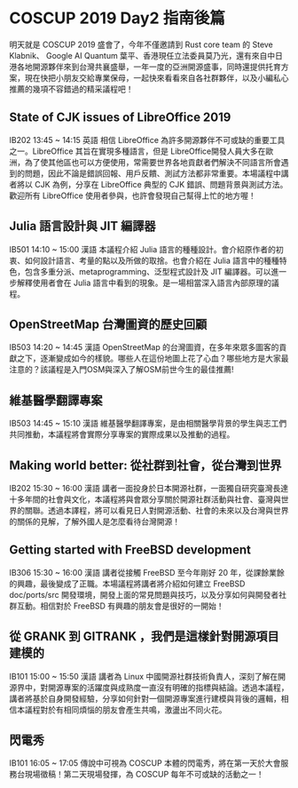# COSCUP 2019 Day2 指南後篇

明天就是 COSCUP 2019 盛會了，今年不僅邀請到 Rust core team 的 Steve Klabnik、 Google AI Quantum 葉平、香港現任立法委員莫乃光，還有來自中日港各地開源夥伴來到台灣共襄盛舉，一年一度的亞洲開源盛事，同時還提供托育方案，現在快把小朋友交給專業保母，一起快來看看來自各社群夥伴，以及小編私心推薦的幾項不容錯過的精采議程吧！


## State of CJK issues of LibreOffice 2019
IB202 13:45 ~ 14:15 英語
相信 LibreOffice 為許多開源夥伴不可或缺的重要工具之一。LibreOffice  其旨在實現多種語言，但是 LibreOffice開發人員大多在歐洲，為了使其他區也可以方便使用，常需要世界各地貢獻者們解決不同語言所會遇到的問題，因此不論是錯誤回報、用戶反饋、測試方法都非常重要。本場議程中講者將以 CJK 為例，分享在 LibreOffice 典型的 CJK 錯誤、問題背景與測試方法。歡迎所有 LibreOffice  使用者參與，也許會發現自己幫得上忙的地方喔！

## Julia 語言設計與 JIT 編譯器
IB501 14:10 ~ 15:00 漢語
本議程介紹 Julia 語言的種種設計。會介紹原作者的初衷、如何設計語言、考量的點以及所做的取捨。也會介紹在 Julia 語言中的種種特色，包含多重分派、metaprogramming、泛型程式設計及 JIT 編譯器。可以進一步解釋使用者會在 Julia 語言中看到的現象。是一場相當深入語言內部原理的議程。

## OpenStreetMap 台灣圖資的歷史回顧
IB503 14:20 ~ 14:45 漢語
OpenStreetMap 的台灣圖資，在多年來眾多圖客的貢獻之下，逐漸變成如今的樣貌。哪些人在這份地圖上花了心血？哪些地方是大家最注意的？該議程是入門OSM與深入了解OSM前世今生的最佳推薦!


## 維基醫學翻譯專案
IB503 14:45 ~ 15:10 漢語
維基醫學翻譯專案，是由相關醫學背景的學生與志工們共同推動，本議程將會實際分享專案的實際成果以及推動的過程。

## Making world better: 從社群到社會，從台灣到世界
IB202 15:30 ~ 16:00 漢語
講者一面投身於日本開源社群，一面獨自研究臺灣長達十多年間的社會與文化，本議程將與會眾分享關於開源社群活動與社會、臺灣與世界的關聯。透過本譯程，將可以看見日人對開源活動、社會的未來以及台灣與世界的關係的見解，了解外國人是怎麼看待台灣開源！

## Getting started with FreeBSD development 
IB306 15:30 ~ 16:00 漢語
講者從接觸 FreeBSD 至今年剛好 20 年，從課餘業餘的興趣，最後變成了正職。本場議程將講者將介紹如何建立 FreeBSD doc/ports/src 開發環境，開發上面的常見問題與技巧，以及分享如何與開發者社群互動。相信對於 FreeBSD 有興趣的朋友會是很好的一開始！

## 從 GRANK 到 GITRANK ，我們是這樣針對開源項目建模的
IB101 15:00 ~ 15:50 漢語
講者為 Linux 中國開源社群技術負責人，深刻了解在開源界中，對開源專案的活躍度與成熟度一直沒有明確的指標與結論。透過本議程，講者將基於自身開發經驗，分享如何針對一個開源專案進行建模與背後的邏輯，相信本議程對於有相同煩惱的朋友會產生共鳴，激盪出不同火花。

## 閃電秀
IB101 16:05 ~ 17:05
傳說中可視為 COSCUP 本體的閃電秀，將在第一天於大會服務台現場徵稿！第二天現場發揮，為 COSCUP 每年不可或缺的活動之一！